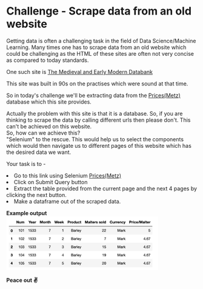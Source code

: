 # Challenge - Scrape data from an old website
<p>Getting data is often a challenging task in the field of Data Science/Machine Learning.
Many times one has to scrape data from an old website which could be challenging as the HTML of these sites are often not very concise as compared to today standards.
<p>
<p>One such site is <a href="http://www2.scc.rutgers.edu/memdb/index.html">The Medieval and Early Modern Databank</a>
</p>
<p>This site was built in 90s on the practises which were sound at that time.</p>
<p>So in today's challenge we'll be extracting data from the <a href="http://www2.scc.rutgers.edu/memdb/search_form_metzpr.php">Prices(Metz)</a> database which this site provides.
</p>
<p>Actually the problem with this site is that it is a database. So, if you are thinking to scrape the data by calling different urls then please don't. This can't be achieved on this website.<br>
So, how can we achieve this?
<br>
"Selenium" to the rescue. This would help us to select the components which would then navigate us to different pages of this website which has the desired data we want.
</p>
<p>Your task is to - 
<li>Go to this link using Selenium <a href="http://www2.scc.rutgers.edu/memdb/search_form_metzpr.php">Prices(Metz)</a>
<li>Click on Submit Query button
<li>Extract the table provided from the current page and the next 4 pages by clicking the next button.
<li>Make a dataframe out of the scraped data.
</p>

**Example output**<br>
<img width="400" src="./ss.png">

**Peace out ✌️**
